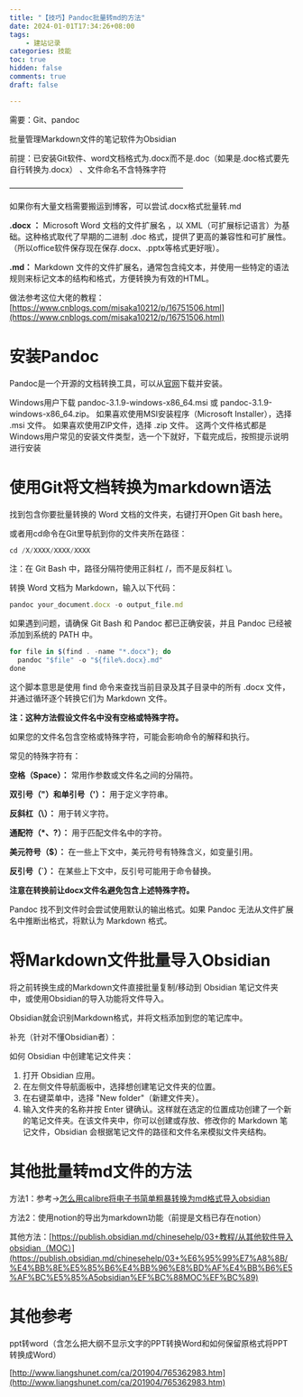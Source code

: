 ```yaml
---
title: "【技巧】Pandoc批量转md的方法"
date: 2024-01-01T17:34:26+08:00
tags: 
    - 建站记录
categories: 技能
toc: true
hidden: false
comments: true
draft: false

---
```



需要：Git、pandoc

批量管理Markdown文件的笔记软件为Obsidian  

前提：已安装Git软件、word文档格式为.docx而不是.doc（如果是.doc格式要先自行转换为.docx） 、文件命名不含特殊字符     

——————————————————————                    

如果你有大量文档需要搬运到博客，可以尝试.docx格式批量转.md    

**.docx ：** Microsoft Word 文档的文件扩展名 ，以 XML（可扩展标记语言）为基础。这种格式取代了早期的二进制 .doc 格式，提供了更高的兼容性和可扩展性。（所以office软件保存现在保存.docx、.pptx等格式更好哦）。

**.md：** Markdown 文件的文件扩展名，通常包含纯文本，并使用一些特定的语法规则来标记文本的结构和格式，方便转换为有效的HTML。

做法参考这位大佬的教程：
[https://www.cnblogs.com/misaka10212/p/16751506.html](https://www.cnblogs.com/misaka10212/p/16751506.html)

# 安装Pandoc

Pandoc是一个开源的文档转换工具，可以从[官网](https://pandoc.org/)下载并安装。

Windows用户下载 pandoc-3.1.9-windows-x86_64.msi 或 pandoc-3.1.9-windows-x86_64.zip。
如果喜欢使用MSI安装程序（Microsoft Installer），选择 .msi 文件。
如果喜欢使用ZIP文件，选择 .zip 文件。
这两个文件格式都是Windows用户常见的安装文件类型，选一个下就好，下载完成后，按照提示说明进行安装

# 使用Git将文档转换为markdown语法

找到包含你要批量转换的 Word 文档的文件夹，右键打开Open Git bash here。

或者用cd命令在Git里导航到你的文件夹所在路径：    

```jsx
cd /X/XXXX/XXXX/XXXX
```

注：在 Git Bash 中，路径分隔符使用正斜杠 /，而不是反斜杠 \。

转换 Word 文档为 Markdown，输入以下代码： 

```jsx
pandoc your_document.docx -o output_file.md
```

如果遇到问题，请确保 Git Bash 和 Pandoc 都已正确安装，并且 Pandoc 已经被添加到系统的 PATH 中。

```jsx
for file in $(find . -name "*.docx"); do
  pandoc "$file" -o "${file%.docx}.md"
done
```

这个脚本意思是使用 find 命令来查找当前目录及其子目录中的所有 .docx 文件，并通过循环逐个转换它们为 Markdown 文件。

**注：这种方法假设文件名中没有空格或特殊字符。**

如果您的文件名包含空格或特殊字符，可能会影响命令的解释和执行。

常见的特殊字符有：

**空格（Space）：**  常用作参数或文件名之间的分隔符。

**双引号（"）和单引号（'）：**  用于定义字符串。

**反斜杠（\\）：** 用于转义字符。

**通配符（*、?）：** 用于匹配文件名中的字符。

**美元符号（$）：** 在一些上下文中，美元符号有特殊含义，如变量引用。

**反引号（`）：** 在某些上下文中，反引号可能用于命令替换。

**注意在转换前让docx文件名避免包含上述特殊字符。**

Pandoc 找不到文件时会尝试使用默认的输出格式。如果 Pandoc 无法从文件扩展名中推断出格式，将默认为 Markdown 格式。


# 将Markdown文件批量导入Obsidian

将之前转换生成的Markdown文件直接批量复制/移动到 Obsidian 笔记文件夹中，或使用Obsidian的导入功能将文件导入。

Obsidian就会识别Markdown格式，并将文档添加到您的笔记库中。

补充（针对不懂Obsidian者）：

如何 Obsidian 中创建笔记文件夹：

1. 打开 Obsidian 应用。
2. 在左侧文件导航面板中，选择想创建笔记文件夹的位置。
3. 在右键菜单中，选择 "New folder"（新建文件夹）。
4. 输入文件夹的名称并按 Enter 键确认。这样就在选定的位置成功创建了一个新的笔记文件夹。在该文件夹中，你可以创建或存放、修改你的 Markdown 笔记文件，Obsidian 会根据笔记文件的路径和文件名来模拟文件夹结构。

# 其他批量转md文件的方法

方法1：参考→[怎么用calibre将电子书简单粗暴转换为md格式导入obsidian](https://forum-zh.obsidian.md/t/topic/971/3)

方法2：使用notion的导出为markdown功能（前提是文档已存在notion）    

其他方法：[https://publish.obsidian.md/chinesehelp/03+教程/从其他软件导入obsidian（MOC）](https://publish.obsidian.md/chinesehelp/03+%E6%95%99%E7%A8%8B/%E4%BB%8E%E5%85%B6%E4%BB%96%E8%BD%AF%E4%BB%B6%E5%AF%BC%E5%85%A5obsidian%EF%BC%88MOC%EF%BC%89)

# 其他参考

ppt转word（含怎么把大纲不显示文字的PPT转换Word和如何保留原格式将PPT转换成Word）

[http://www.liangshunet.com/ca/201904/765362983.htm](http://www.liangshunet.com/ca/201904/765362983.htm)